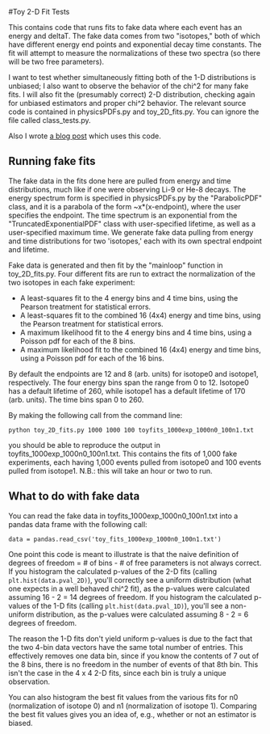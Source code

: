 #Toy 2-D Fit Tests

This contains code that runs fits to fake data where each event has an energy and deltaT. The fake data comes from two "isotopes," both of which have different energy end points and exponential decay time constants. The fit will attempt to measure the normalizations of these two spectra (so there will be two free parameters).

I want to test whether simultaneously fitting both of the 1-D distributions is unbiased; I also want to observe the behavior of the chi^2 for many fake fits. I will also fit the (presumably correct) 2-D distribution, checking again for unbiased estimators and proper chi^2 behavior. The relevant source code is contained in physicsPDFs.py and toy_2D_fits.py. You can ignore the file called class_tests.py.

Also I wrote [a blog post](http://kcrum.github.io/Chi2_dof/) which uses this code.

## Running fake fits

The fake data in the fits done here are pulled from energy and time distributions, much like if one were observing Li-9 or He-8 decays. The energy spectrum form is specified in physicsPDFs.py by the "ParabolicPDF" class, and it is a parabola of the form ~x*(x-endpoint), where the user specifies the endpoint. The time spectrum is an exponential from the "TruncatedExponentialPDF" class with user-specified lifetime, as well as a user-specified maximum time. We generate fake data pulling from energy and time distributions for two 'isotopes,' each with its own spectral endpoint and lifetime. 

Fake data is generated and then fit by the "mainloop" function in toy_2D_fits.py. Four different fits are run to extract the normalization of the two isotopes in each fake experiment:

- A least-squares fit to the 4 energy bins and 4 time bins, using the Pearson treatment for statistical errors.
- A least-squares fit to the combined 16 (4x4) energy and time bins, using the Pearson treatment for statistical errors.
- A maximum likelihood fit to the 4 energy bins and 4 time bins, using a Poisson pdf for each of the 8 bins.
- A maximum likelihood fit to the combined 16 (4x4) energy and time bins, using a Poisson pdf for each of the 16 bins.

By default the endpoints are 12 and 8 (arb. units) for isotope0 and isotope1, respectively. The four energy bins span the range from 0 to 12. Isotope0 has a default lifetime of 260, while isotope1 has a default lifetime of 170 (arb. units). The time bins span 0 to 260. 

By making the following call from the command line:
```
python toy_2D_fits.py 1000 1000 100 toyfits_1000exp_1000n0_100n1.txt
```
you should be able to reproduce the output in toyfits_1000exp_1000n0_100n1.txt. This contains the fits of 1,000 fake experiments, each having 1,000 events pulled from isotope0 and 100 events pulled from isotope1. N.B.: this will take an hour or two to run.

## What to do with fake data

You can read the fake data in toyfits_1000exp_1000n0_100n1.txt into a pandas data frame with the following call:
```
data = pandas.read_csv('toy_fits_1000exp_1000n0_100n1.txt')
```

One point this code is meant to illustrate is that the naive definition of degrees of freedom = # of bins - # of free parameters is not always correct. If you histogram the calculated p-values of the 2-D fits (calling `plt.hist(data.pval_2D)`), you'll correctly see a uniform distribution (what one expects in a well behaved chi^2 fit), as the p-values were calculated assuming 16 - 2 = 14 degrees of freedom. If you histogram the calculated p-values of the 1-D fits (calling `plt.hist(data.pval_1D)`), you'll see a non-uniform distribution, as the p-values were calculated assuming 8 - 2 = 6 degrees of freedom. 

The reason the 1-D fits don't yield uniform p-values is due to the fact that the two 4-bin data vectors have the same total number of entries. This effectively removes one data bin, since if you know the contents of 7 out of the 8 bins, there is no freedom in the number of events of that 8th bin. This isn't the case in the 4 x 4 2-D fits, since each bin is truly a unique observation.

You can also histogram the best fit values from the various fits for n0 (normalization of isotope 0) and n1 (normalization of isotope 1). Comparing the best fit values gives you an idea of, e.g., whether or not an estimator is biased.
